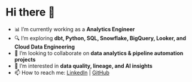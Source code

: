 # Hi there 👋

- 📊 I’m currently working as a **Analytics Engineer**  
- 🔍 I’m exploring **dbt, Python, SQL, Snowflake, BigQuery, Looker, and Cloud Data Engineering**  
- 🤝 I’m looking to collaborate on **data analytics & pipeline automation projects**  
- 🧩 I’m interested in **data quality, lineage, and AI insights**
- 📫 How to reach me: [LinkedIn](https://linkedin.com/in/shahsuvarli) | [GitHub](https://github.com/shahsuvarli)  
